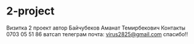 # 2-project
Визитка 
2 проект автор Байчубеков Аманат Темирбекович Контакты 0703 05 51 86 ватсап телеграм почта: virus2825@gmail.com спасибо!!
